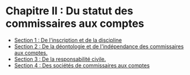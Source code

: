 # Chapitre II : Du statut des commissaires aux comptes

- [Section 1 : De l'inscription et de la discipline](section-1)
- [Section 2 : De la déontologie et de l'indépendance des commissaires aux comptes.](section-2)
- [Section 3 : De la responsabilité civile.](section-3)
- [Section 4 : Des sociétés de commissaires aux comptes](section-4)
